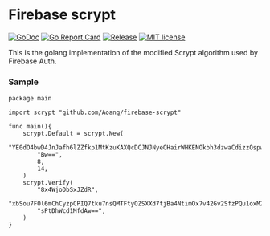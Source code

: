 # Firebase scrypt

[![GoDoc](https://pkg.go.dev/badge/pkg.go.dev/github.com/Aoang/firebase-scrypt)](https://pkg.go.dev/pkg.go.dev/github.com/Aoang/firebase-scrypt)
[![Go Report Card](https://goreportcard.com/badge/github.com/Aoang/firebase-scrypt)](https://goreportcard.com/report/github.com/Aoang/firebase-scrypt)
[![Release](https://img.shields.io/github/v/release/Aoang/firebase-scrypt.svg)](https://github.com/Aoang/firebase-scrypt/releases)
[![MIT license](https://img.shields.io/badge/license-MIT-brightgreen.svg)](https://opensource.org/licenses/MIT)

This is the golang implementation of the modified Scrypt algorithm used by Firebase Auth.

### Sample
```golang
package main

import scrypt "github.com/Aoang/firebase-scrypt"

func main(){
	scrypt.Default = scrypt.New(
		"YE0dO4bwD4JnJafh6lZZfkp1MtKzuKAXQcDCJNJNyeCHairWHKENOkbh3dzwaCdizzOspwr/FITUVlnOAwPKyw==",
		"Bw==",
		8,
		14,
	)
	scrypt.Verify(
		"8x4WjoDbSxJZdR",
		"xbSou7FOl6mChCyzpCPIQ7tku7nsQMTFtyOZSXXd7tjBa4NtimOx7v42Gv2SfzPQu1oxM2/k4SsbOu73wlKe1A==",
		"sPtDhWcd1MfdAw==",
	)
}
```

